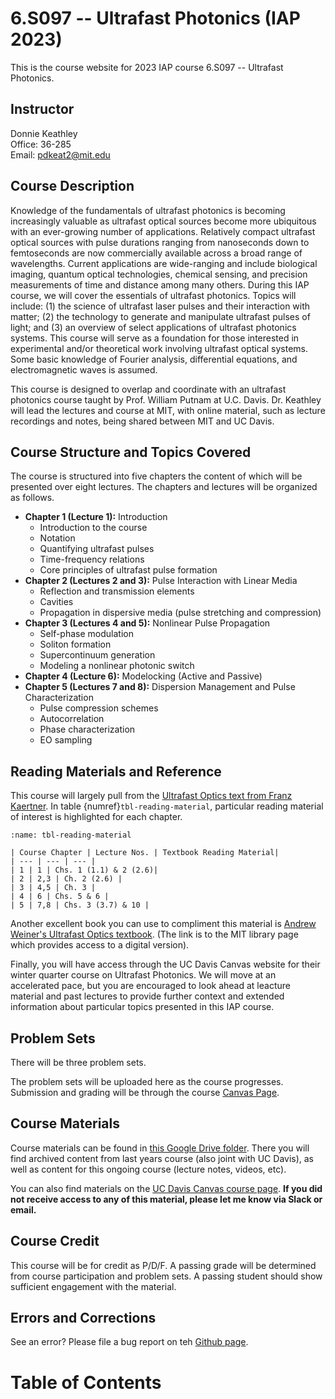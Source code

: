 # 6.S097 -- Ultrafast Photonics (IAP 2023)

This is the course website for 2023 IAP course 6.S097 -- Ultrafast Photonics.  

## Instructor

Donnie Keathley <br>
Office: 36-285 <br>
Email: pdkeat2@mit.edu

## Course Description

Knowledge of the fundamentals of ultrafast photonics is becoming increasingly valuable as ultrafast optical sources become more ubiquitous with an ever-growing number of applications. Relatively compact ultrafast optical sources with pulse durations ranging from nanoseconds down to femtoseconds are now commercially available across a broad range of wavelengths. Current applications are wide-ranging and include biological imaging, quantum optical technologies, chemical sensing, and precision measurements of time and distance among many others. During this IAP course, we will cover the essentials of ultrafast photonics. Topics will include: (1) the science of ultrafast laser pulses and their interaction with matter; (2) the technology to generate and manipulate ultrafast pulses of light; and (3) an overview of select applications of ultrafast photonics systems. This course will serve as a foundation for those interested in experimental and/or theoretical work involving ultrafast optical systems. Some basic knowledge of Fourier analysis, differential equations, and electromagnetic waves is assumed. 

This course is designed to overlap and coordinate with an ultrafast photonics course taught by Prof. William Putnam at U.C. Davis. Dr. Keathley will lead the lectures and course at MIT, with online material, such as lecture recordings and notes, being shared between MIT and UC Davis.

## Course Structure and Topics Covered

The course is structured into five chapters the content of which will be presented over eight lectures. The chapters and lectures will be organized as follows.

 - **Chapter 1 (Lecture 1):**  Introduction
     - Introduction to the course
     - Notation
     - Quantifying ultrafast pulses
     - Time-frequency relations
     - Core principles of ultrafast pulse formation
 - **Chapter 2 (Lectures 2 and 3):** Pulse Interaction with Linear Media
    - Reflection and transmission elements
    - Cavities
    - Propagation in dispersive media (pulse stretching and compression)
 - **Chapter 3 (Lectures 4 and 5):** Nonlinear Pulse Propagation
    - Self-phase modulation
    - Soliton formation
    - Supercontinuum generation
    - Modeling a nonlinear photonic switch
 - **Chapter 4 (Lecture 6):** Modelocking (Active and Passive)
 - **Chapter 5 (Lectures 7 and 8):** Dispersion Management and Pulse Characterization 
    - Pulse compression schemes
    - Autocorrelation 
    - Phase characterization
    - EO sampling

## Reading Materials and Reference

This course will largely pull from the [Ultrafast Optics text from Franz Kaertner](https://ocw.mit.edu/courses/6-977-ultrafast-optics-spring-2005/f806ff596f9bffb74003360e2c05c086_MIT6_977S05_textbook.pdf).  In table {numref}`tbl-reading-material`, particular reading material of interest is highlighted for each chapter.

```{table} Course reading material.
:name: tbl-reading-material

| Course Chapter | Lecture Nos. | Textbook Reading Material| 
| --- | --- | --- |
| 1 | 1 | Chs. 1 (1.1) & 2 (2.6)|
| 2 | 2,3 | Ch. 2 (2.6) |
| 3 | 4,5 | Ch. 3 |
| 4 | 6 | Chs. 5 & 6 |
| 5 | 7,8 | Chs. 3 (3.7) & 10 |

```

Another excellent book you can use to compliment this material is [Andrew Weiner's Ultrafast Optics textbook](https://mit.primo.exlibrisgroup.com/discovery/fulldisplay?context=L&docid=alma990016692990106761&lang=en&search_scope=all&tab=all&vid=01MIT_INST:MIT). (The link is to the MIT library page which provides access to a digital version).

Finally, you will have access through the UC Davis Canvas website for their winter quarter course on Ultrafast Photonics.  We will move at an accelerated pace, but you are encouraged to look ahead at leacture material and past lectures to provide further context and extended information about particular topics presented in this IAP course.  

## Problem Sets

There will be three problem sets.  

The problem sets will be uploaded here as the course progresses.  Submission and grading will be through the course [Canvas Page](https://canvas.mit.edu/courses/20238).  

## Course Materials

Course materials can be found in [this Google Drive folder](https://drive.google.com/drive/folders/1PLPXFHaRfZv0kEO8l_J4AB7U0dIZcLFk?usp=share_link).  There you will find archived content from last years course (also joint with UC Davis), as well as content for this ongoing course (lecture notes, videos, etc).  

You can also find materials on the [UC Davis Canvas course page](https://canvas.ucdavis.edu/). **If you did not receive access to any of this material, please let me know via Slack or email.** 

## Course Credit

This course will be for credit as P/D/F.  A passing grade will be determined from course participation and problem sets.  A passing student should show sufficient engagement with the material.  

## Errors and Corrections

See an error?  Please file a bug report on teh [Github page](https://github.com/dkeathley/JPyBook-6.S097-IAP2023-Ultrafast-Photonics).  

# Table of Contents

```{tableofcontents}
```
